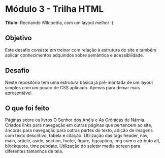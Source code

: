 # Módulo 3 - Trilha HTML

**Título:** Recriando Wikipedia, com um layout melhor :)

## Objetivo
Este desafio consiste em treinar com relação à estrutura do site e também aplicar conhecimentos adquiridos sobre semântica e acessibilidade.

## Desafio
Neste repositório tem uma estrutura básica já pré-montada de um layout simples com um pouco de CSS aplicado. Apenas para deixar mais apresentável.

## O que foi feito
Páginas sobre os livros O Senhor dos Anéis e As Crônicas de Nárnia. Criados links para navegação em outras páginas que pertencem ao site, âncoras para navegação para outras partes do texto, adição de imagens com texto descritivo, tabela e citação. Utilização das tags header, nav, main, article, aside, section, footer, figure, figcaption, img com o atributo alt, blockquote, time pubdate. Utilização do seletor media screen para diferentes tamanhos de tela.
